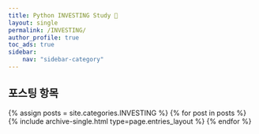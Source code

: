 ```yaml
---
title: Python INVESTING Study 🎢
layout: single
permalink: /INVESTING/
author_profile: true
toc_ads: true
sidebar:
    nav: "sidebar-category"
---
```


## 포스팅 항목

{% assign posts = site.categories.INVESTING %}
{% for post in posts %} {% include archive-single.html type=page.entries_layout %} {% endfor %}